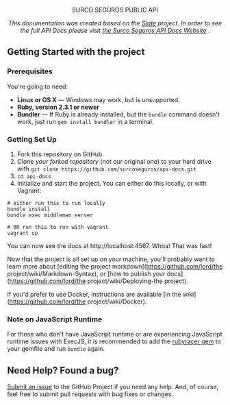 <p align="center">
  SURCO SEGUROS PUBLIC API
</p>

<p align="center"><em>This documentation was created based on the <a href="https://lord.github.io/slate">Slate</a> project. In order to see the full API Docs please visit <a href="https://docs.surcoseguros.com.ar">the Surco Seguros API Docs Website</a> </em>.</p>

Getting Started with the project
------------------------------

### Prerequisites

You're going to need:

 - **Linux or OS X** — Windows may work, but is unsupported.
 - **Ruby, version 2.3.1 or newer**
 - **Bundler** — If Ruby is already installed, but the `bundle` command doesn't work, just run `gem install bundler` in a terminal.

### Getting Set Up

1. Fork this repository on GitHub.
2. Clone *your forked repository* (not our original one) to your hard drive with `git clone https://github.com/surcoseguros/api-docs.git`
3. `cd api-docs`
4. Initialize and start the project. You can either do this locally, or with Vagrant:

```shell
# either run this to run locally
bundle install
bundle exec middleman server

# OR run this to run with vagrant
vagrant up
```

You can now see the docs at http://localhost:4567. Whoa! That was fast!

Now that the project is all set up on your machine, you'll probably want to learn more about [editing the project markdown](https://github.com/lord/the project/wiki/Markdown-Syntax), or [how to publish your docs](https://github.com/lord/the project/wiki/Deploying-the project).

If you'd prefer to use Docker, instructions are available [in the wiki](https://github.com/lord/the project/wiki/Docker).

### Note on JavaScript Runtime

For those who don't have JavaScript runtime or are experiencing JavaScript runtime issues with ExecJS, it is recommended to add the [rubyracer gem](https://github.com/cowboyd/therubyracer) to your gemfile and run `bundle` again.

Need Help? Found a bug?
--------------------

[Submit an issue](https://github.com/surcoseguros/api-docs/issues) to the GitHub Project if you need any help. And, of course, feel free to submit pull requests with bug fixes or changes.
